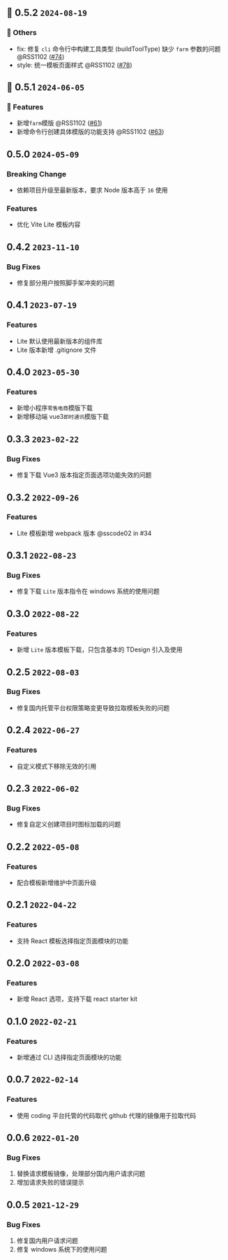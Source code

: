 
## 🌈 0.5.2 `2024-08-19` 
### 🚧 Others
- fix:  修复 `cli` 命令行中构建工具类型 (buildToolType) 缺少 `farm` 参数的问题  @RSS1102 ([#74](https://github.com/Tencent/tdesign-starter-cli/pull/74))
- style: 统一模板页面样式 @RSS1102 ([#78](https://github.com/Tencent/tdesign-starter-cli/pull/78))
## 🌈 0.5.1 `2024-06-05` 
### 🚀 Features
- 新增`farm`模版 @RSS1102 ([#61](https://github.com/Tencent/tdesign-starter-cli/pull/61))
- 新增命令行创建具体模版的功能支持 @RSS1102 ([#63](https://github.com/Tencent/tdesign-starter-cli/pull/63))

## 0.5.0 `2024-05-09`

### Breaking Change

- 依赖项目升级至最新版本，要求 Node 版本高于 `16` 使用

### Features

- 优化 Vite Lite 模板内容

## 0.4.2 `2023-11-10`

### Bug Fixes

- 修复部分用户按照脚手架冲突的问题

## 0.4.1 `2023-07-19`

### Features

- Lite 默认使用最新版本的组件库
- Lite 版本新增 .gitignore 文件

## 0.4.0 `2023-05-30`

### Features

- 新增小程序`零售电商`模版下载
- 新增移动端 vue3`即时通讯`模版下载

## 0.3.3 `2023-02-22`

### Bug Fixes

- 修复下载 Vue3 版本指定页面选项功能失效的问题

## 0.3.2 `2022-09-26`

### Features

- Lite 模板新增 webpack 版本 @sscode02 in #34

## 0.3.1 `2022-08-23`

### Bug Fixes

- 修复下载 `Lite` 版本指令在 windows 系统的使用问题

## 0.3.0 `2022-08-22`

### Features

- 新增 `Lite` 版本模板下载，只包含基本的 TDesign 引入及使用

## 0.2.5 `2022-08-03`

### Bug Fixes

- 修复国内托管平台权限策略变更导致拉取模板失败的问题

## 0.2.4 `2022-06-27`

### Features

- 自定义模式下移除无效的引用

## 0.2.3 `2022-06-02`

### Bug Fixes

- 修复自定义创建项目时图标加载的问题

## 0.2.2 `2022-05-08`

### Features

- 配合模板新增维护中页面升级

## 0.2.1 `2022-04-22`

### Features

- 支持 React 模板选择指定页面模块的功能

## 0.2.0 `2022-03-08`

### Features

- 新增 React 选项，支持下载 react starter kit

## 0.1.0 `2022-02-21`

### Features

- 新增通过 CLI 选择指定页面模块的功能

## 0.0.7 `2022-02-14`

### Features

- 使用 coding 平台托管的代码取代 github 代理的镜像用于拉取代码

## 0.0.6 `2022-01-20`

### Bug Fixes

1. 替换请求模板镜像，处理部分国内用户请求问题
2. 增加请求失败的错误提示

## 0.0.5 `2021-12-29`

### Bug Fixes

1. 修复国内用户请求问题
2. 修复 windows 系统下的使用问题
